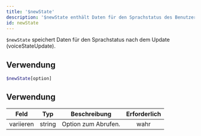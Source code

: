 ```yaml
---
title: '$newState'
description: '$newState enthält Daten für den Sprachstatus des Benutzers nach dem Update (voiceStateUpdate).'
id: newState
---
```


`$newState` speichert Daten für den Sprachstatus nach dem Update (voiceStateUpdate).

## Verwendung

```php
$newState[option]
```

## Verwendung

| Feld      | Typ    | Beschreibung        | Erforderlich |
| --------- | ------ | ------------------- |:------------:|
| variieren | string | Option zum Abrufen. |     wahr     |